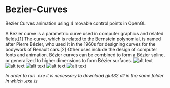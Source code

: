 # Bezier-Curves
Bezier Curves animation using 4 movable control points in OpenGL 

A Bézier curve is a parametric curve used in computer graphics and related fields.[1] The curve, which is related to the Bernstein polynomial, is named after Pierre Bézier, who used it in the 1960s for designing curves for the bodywork of Renault cars.[2] Other uses include the design of computer fonts and animation. Bézier curves can be combined to form a Bézier spline, or generalized to higher dimensions to form Bézier surfaces. 
![alt text](https://github.com/lafifii/Bezier-Curves/blob/master/BezierFormula.PNG)
![alt text](https://github.com/lafifii/Bezier-Curves/blob/master/Bezier4.PNG)
![alt text](https://github.com/lafifii/Bezier-Curves/blob/master/Bezier1.PNG)
![alt text](https://github.com/lafifii/Bezier-Curves/blob/master/Bezier2.PNG)
![alt text](https://github.com/lafifii/Bezier-Curves/blob/master/Bezier3.PNG)

*In order to run .exe it is necessary to download glut32.dll in the same folder in which .exe is*


